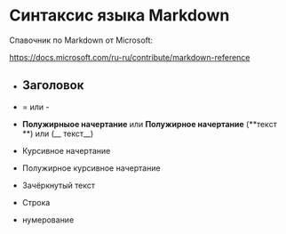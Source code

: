 # Синтаксис языка Markdown

Спавочник по Markdown от Microsoft:

https://docs.microsoft.com/ru-ru/contribute/markdown-reference

* ## Заголовок 

* = или -

* **Полужирныое начертание** или __Полужирное начертание__ (**текст **) или (__ текст__)

* Курсивное начертание 

* Полужирное курсивное начертание 

* Зачёркнутый текст

* Строка 

* нумерование 
